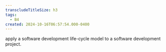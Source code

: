```yaml
---
transcludeTitleSize: h3
tags:
  - B4
created: 2024-10-16T06:57:54.000-0400
---
```

apply a software development life-cycle model to a software development project.